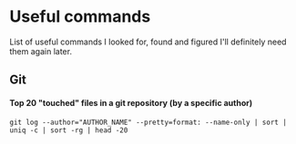 # Useful commands

List of useful commands I looked for, found and figured I'll definitely need them again later.

## Git


#### Top 20 "touched" files in a git repository (by a specific author)

```
git log --author="AUTHOR_NAME" --pretty=format: --name-only | sort | uniq -c | sort -rg | head -20
```